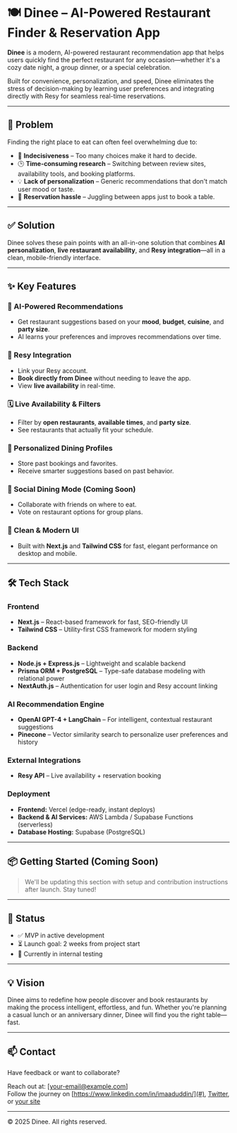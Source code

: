 # 🍽️ Dinee – AI-Powered Restaurant Finder & Reservation App

**Dinee** is a modern, AI-powered restaurant recommendation app that helps users quickly find the perfect restaurant for any occasion—whether it's a cozy date night, a group dinner, or a special celebration.

Built for convenience, personalization, and speed, Dinee eliminates the stress of decision-making by learning user preferences and integrating directly with Resy for seamless real-time reservations.

---

## 🚨 Problem

Finding the right place to eat can often feel overwhelming due to:

- 🧠 **Indecisiveness** – Too many choices make it hard to decide.
- 🕒 **Time-consuming research** – Switching between review sites, availability tools, and booking platforms.
- 💡 **Lack of personalization** – Generic recommendations that don't match user mood or taste.
- 📱 **Reservation hassle** – Juggling between apps just to book a table.

---

## ✅ Solution

Dinee solves these pain points with an all-in-one solution that combines **AI personalization**, **live restaurant availability**, and **Resy integration**—all in a clean, mobile-friendly interface.

---

## ✨ Key Features

### 🔮 AI-Powered Recommendations
- Get restaurant suggestions based on your **mood**, **budget**, **cuisine**, and **party size**.
- AI learns your preferences and improves recommendations over time.

### 🔗 Resy Integration
- Link your Resy account.
- **Book directly from Dinee** without needing to leave the app.
- View **live availability** in real-time.

### 🗓️ Live Availability & Filters
- Filter by **open restaurants**, **available times**, and **party size**.
- See restaurants that actually fit your schedule.

### 🧠 Personalized Dining Profiles
- Store past bookings and favorites.
- Receive smarter suggestions based on past behavior.

### 👥 Social Dining Mode (Coming Soon)
- Collaborate with friends on where to eat.
- Vote on restaurant options for group plans.

### 🎨 Clean & Modern UI
- Built with **Next.js** and **Tailwind CSS** for fast, elegant performance on desktop and mobile.

---

## 🛠 Tech Stack

### **Frontend**
- **Next.js** – React-based framework for fast, SEO-friendly UI
- **Tailwind CSS** – Utility-first CSS framework for modern styling

### **Backend**
- **Node.js + Express.js** – Lightweight and scalable backend
- **Prisma ORM + PostgreSQL** – Type-safe database modeling with relational power
- **NextAuth.js** – Authentication for user login and Resy account linking

### **AI Recommendation Engine**
- **OpenAI GPT-4 + LangChain** – For intelligent, contextual restaurant suggestions
- **Pinecone** – Vector similarity search to personalize user preferences and history

### **External Integrations**
- **Resy API** – Live availability + reservation booking

### **Deployment**
- **Frontend:** Vercel (edge-ready, instant deploys)
- **Backend & AI Services:** AWS Lambda / Supabase Functions (serverless)
- **Database Hosting:** Supabase (PostgreSQL)

---

## 📦 Getting Started (Coming Soon)

> We'll be updating this section with setup and contribution instructions after launch. Stay tuned!

---

## 🚀 Status

- ✅ MVP in active development  
- ⏳ Launch goal: 2 weeks from project start  
- 🧪 Currently in internal testing  

---

## 💡 Vision

Dinee aims to redefine how people discover and book restaurants by making the process intelligent, effortless, and fun. Whether you're planning a casual lunch or an anniversary dinner, Dinee will find you the right table—fast.

---

## 📫 Contact

Have feedback or want to collaborate?

Reach out at: [your-email@example.com]  
Follow the journey on [https://www.linkedin.com/in/imaaduddin/](#), [Twitter](https://www.linkedin.com/in/imaaduddin/), or [your site](#)

---

© 2025 Dinee. All rights reserved.